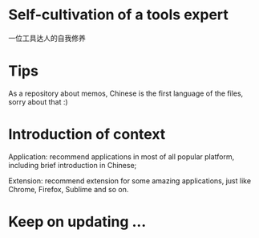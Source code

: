 # Self-cultivation of a tools expert
一位工具达人的自我修养

# Tips

As a repository about memos, Chinese is the first language of the files, sorry about that :)

# Introduction of context

Application: recommend applications in most of all popular platform, including brief introduction in Chinese; 

Extension: recommend extension for some amazing applications, just like Chrome, Firefox, Sublime and so on.

#  Keep on updating ...